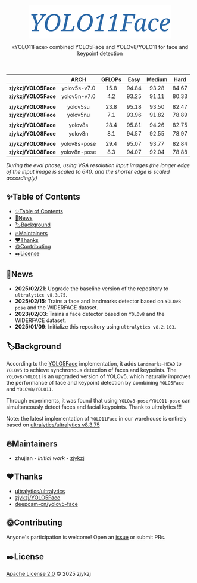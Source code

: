 <!-- <div align="right">
  Language:
    🇺🇸
  <a title="Chinese" href="./README.zh-CN.md">🇨🇳</a>
</div> -->

<div align="center"><a title="" href="https://github.com/zjykzj/YOLO11Face"><img align="center" src="yolo11face/assets/logo/YOLO11Face.png" alt=""></a></div>

<p align="center">
  «YOLO11Face» combined YOLO5Face and YOLOv8/YOLO11 for face and keypoint detection
<br>
<br>
  <a href="https://github.com/RichardLitt/standard-readme"><img src="https://img.shields.io/badge/standard--readme-OK-green.svg?style=flat-square" alt=""></a>
  <a href="https://conventionalcommits.org"><img src="https://img.shields.io/badge/Conventional%20Commits-1.0.0-yellow.svg" alt=""></a>
  <a href="http://commitizen.github.io/cz-cli/"><img src="https://img.shields.io/badge/commitizen-friendly-brightgreen.svg" alt=""></a>
</p>

|                      |     ARCH     | GFLOPs | Easy  | Medium | Hard  |
|:--------------------:|:------------:|:------:|:-----:|:------:|:-----:|
| **zjykzj/YOLO5Face** | yolov5s-v7.0 |  15.8  | 94.84 | 93.28  | 84.67 |
| **zjykzj/YOLO5Face** | yolov5n-v7.0 |  4.2   | 93.25 | 91.11  | 80.33 |
|                      |              |        |       |        |       |
| **zjykzj/YOLO8Face** |   yolov5su   |  23.8  | 95.18 | 93.50  | 82.47 |
| **zjykzj/YOLO8Face** |   yolov5nu   |  7.1   | 93.96 | 91.82  | 78.89 |
|                      |              |        |       |        |       |
| **zjykzj/YOLO8Face** |   yolov8s    |  28.4  | 95.81 | 94.26  | 82.75 |
| **zjykzj/YOLO8Face** |   yolov8n    |  8.1   | 94.57 | 92.55  | 78.97 |
|                      |              |        |       |        |       |
| **zjykzj/YOLO8Face** | yolov8s-pose |  29.4  | 95.07 | 93.77  | 82.84 |
| **zjykzj/YOLO8Face** | yolov8n-pose |  8.3   | 94.07 | 92.04  | 78.88 |

*During the eval phase, using VGA resolution input images (the longer edge of the input image is scaled to 640, and the shorter edge is scaled accordingly)*

## ✨Table of Contents

- [✨Table of Contents](#table-of-contents)
- [🚀News](#news)
- [🏷️Background](#️background)
- [🔥Maintainers](#maintainers)
- [♥️Thanks](#️thanks)
- [🌞Contributing](#contributing)
- [✒️License](#️license)

## 🚀News

* **2025/02/21**: Upgrade the baseline version of the repository to `ultralytics v8.3.75`.
* **2025/02/15**: Trains a face and landmarks detector based on `YOLOv8-pose` and the WIDERFACE dataset.
* **2023/02/03**: Trains a face detector based on `YOLOv8` and the WIDERFACE dataset.
* **2025/01/09**: Initialize this repository using `ultralytics v8.2.103`.

## 🏷️Background

According to the [YOLO5Face](https://github.com/zjykzj/YOLO5Face) implementation, it adds `Landmarks-HEAD` to `YOLOv5` to achieve synchronous detection of faces and keypoints. The `YOLOv8/YOLO11` is an upgraded version of YOLOv5, which naturally improves the performance of face and keypoint detection by combining `YOLO5Face` and `YOLOv8/YOLO11`.

Through experiments, it was found that using `YOLOv8-pose/YOLO11-pose` can simultaneously detect faces and facial keypoints. Thank to ultralytics !!!

Note: the latest implementation of `YOLO11Face` in our warehouse is entirely based on [ultralytics/ultralytics v8.3.75](https://github.com/ultralytics/ultralytics/releases/tag/v8.3.75)

<!-- ## Installation

See [INSTALL.md](./yolo8face/docs/INSTALL.md)

## Usage  

Download the WIDERFACE dataset from http://shuoyang1213.me/WIDERFACE/, Then convert WIDERFACE dataset format.

```shell
$ python3 widerface2yolo-pose.py ../datasets/widerface/WIDER_train/images ../datasets/widerface/retinaface_gt_v1.1/train/label.txt ../datasets/widerface-landmarks/
```

### Train

```shell
# YOLOv8n-pose / YOLOv8s-pose
$ python3 pose_train.py --model yolov8n-pose.pt --data ./yolo8face/cfg/datasets/widerface-landmarks.yaml --epochs 100 --imgsz 640 --device 0
$ python3 pose_train.py --model yolov8s-pose.pt --data ./yolo8face/cfg/datasets/widerface-landmarks.yaml --epochs 100 --imgsz 640 --device 0
```

### Eval

```shell
# python pose_widerface.py --model yolov8s-pose_widerface.pt --source ../datasets/widerface/images/val/ --folder_pict ../datasets/widerface/wider_face_split/wider_face_val_bbx_gt.txt --save_txt true --conf 0.001 --iou 0.7 --max_det 300 --batch 1 --device 0
args: Namespace(data=None, device=[0], folder_pict='../datasets/widerface/wider_face_split/wider_face_val_bbx_gt.txt', model='yolov8s-pose_widerface.pt', source='../datasets/widerface/images/val/') - unknown: ['--save_txt', 'true', '--conf', '0.001', '--iou', '0.7', '--max_det', '300', '--batch', '1']
{'model': 'yolov8s-pose_widerface.pt', 'data': None, 'device': [0], 'source': '../datasets/widerface/images/val/', 'folder_pict': '../datasets/widerface/wider_face_split/wider_face_val_bbx_gt.txt', 'save_txt': True, 'conf': 0.001, 'iou': 0.7, 'max_det': 300, 'batch': 1, 'mode': 'predict'}
3226

Ultralytics YOLOv8.2.103 🚀 Python-3.8.19 torch-1.12.1+cu113 CUDA:0 (NVIDIA GeForce RTX 3090, 24268MiB)
YOLOv8s-pose summary (fused): 187 layers, 11,413,344 parameters, 0 gradients, 29.4 GFLOPs
...
...
Speed: 2.1ms preprocess, 12.9ms inference, 1.6ms postprocess per image at shape (1, 3, 640, 448)
Results saved to /data/zj/YOLO8Face/runs/detect/predict
0 label saved to /data/zj/YOLO8Face/runs/detect/predict/labels
# cd widerface_evaluate/
# python3 evaluation.py -p ../runs/detect/predict/labels/ -g ./ground_truth/
Reading Predictions : 100%|████████████████████████████████████████████████████████████████████████████████████████████████████████████████████████████████████████████████████████████████████████████████████████████████████████████████████████████████████████████████████████████████████████████████████████████████████████████| 61/61 [00:00<00:00, 116.17it/s]
Processing easy: 100%|██████████████████████████████████████████████████████████████████████████████████████████████████████████████████████████████████████████████████████████████████████████████████████████████████████████████████████████████████████████████████████████████████████████████████████████████████████████████████| 61/61 [00:18<00:00,  3.24it/s]
Processing medium: 100%|████████████████████████████████████████████████████████████████████████████████████████████████████████████████████████████████████████████████████████████████████████████████████████████████████████████████████████████████████████████████████████████████████████████████████████████████████████████████| 61/61 [00:18<00:00,  3.24it/s]
Processing hard: 100%|██████████████████████████████████████████████████████████████████████████████████████████████████████████████████████████████████████████████████████████████████████████████████████████████████████████████████████████████████████████████████████████████████████████████████████████████████████████████████| 61/61 [00:19<00:00,  3.21it/s]
==================== Results ====================
Easy   Val AP: 0.9507304597200303
Medium Val AP: 0.9376731961249901
Hard   Val AP: 0.8283959392916
=================================================
```

### Predict

```shell
# python3 pose_predict.py --model yolov8s-pose_widerface.pt --source ./yolo8face/assets/widerface_val/ --imgsz 640 --device 0
args: Namespace(data=None, device=[0], model='yolov8s-pose_widerface.pt', source='./yolo8face/assets/widerface_val/') - unknown: ['--imgsz', '640']

Ultralytics YOLOv8.2.103 🚀 Python-3.8.19 torch-1.12.1+cu113 CUDA:0 (NVIDIA GeForce RTX 3090, 24268MiB)
YOLOv8s-pose summary (fused): 187 layers, 11,413,344 parameters, 0 gradients, 29.4 GFLOPs
image 1/2 /data/zj/YOLO8Face/yolo8face/assets/widerface_val/39_Ice_Skating_iceskiing_39_351.jpg: 640x640 3 faces, 10.0ms
image 2/2 /data/zj/YOLO8Face/yolo8face/assets/widerface_val/9_Press_Conference_Press_Conference_9_632.jpg: 640x640 1 face, 10.0ms
Speed: 3.7ms preprocess, 10.0ms inference, 1.5ms postprocess per image at shape (2, 3, 640, 640)
Results saved to /data/zj/YOLO8Face/runs/detect/predict4
```

<p align="left"><img src="yolo8face/assets/predict/9_Press_Conference_Press_Conference_9_632.jpg" height="240"\>  <img src="yolo8face/assets/predict/39_Ice_Skating_iceskiing_39_351.jpg" height="240"\></p> -->

## 🔥Maintainers

* zhujian - *Initial work* - [zjykzj](https://github.com/zjykzj)

## ♥️Thanks

* [ultralytics/ultralytics](https://github.com/ultralytics/ultralytics)
* [zjykzj/YOLO5Face](https://github.com/zjykzj/YOLO5Face)
* [deepcam-cn/yolov5-face](https://github.com/deepcam-cn/yolov5-face)

## 🌞Contributing

Anyone's participation is welcome! Open an [issue](https://github.com/zjykzj/YOLO11Face/issues) or submit PRs.

## ✒️License

[Apache License 2.0](LICENSE) © 2025 zjykzj